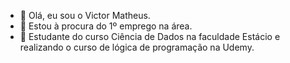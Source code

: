 - 👋 Olá, eu sou o Victor Matheus.
- 👀 Estou à procura do 1º emprego na área.
- 🌱 Estudante do curso Ciência de Dados na faculdade Estácio e realizando o curso de lógica de programação na Udemy.


<!---
VictorMopes/VictorMopes is a ✨ special ✨ repository because its `README.md` (this file) appears on your GitHub profile.
You can click the Preview link to take a look at your changes.
--->

